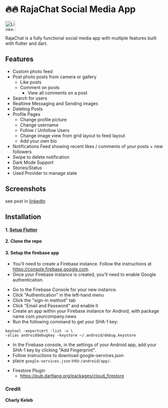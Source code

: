 # 🔥🔥 RajaChat Social Media App  
<a href="www.linkedin.com/in/nadiri-hiba-71023826b">
  <img src="https://upload.wikimedia.org/wikipedia/commons/thumb/8/81/LinkedIn_icon.svg/2048px-LinkedIn_icon.svg.png" width="32" height="32" alt="LinkedIn">
</a>


RajaChat is a fully functional social media app with multiple features built with flutter and dart.

## Features

* Custom photo feed
* Post photo posts from camera or gallery
    * Like posts
    * Comment on posts
        * View all comments on a post
* Search for users
* Realtime Messaging and Sending images
* Deleting Posts
* Profile Pages
    * Change profile picture
    * Change username
    * Follow / Unfollow Users
    * Change image view from grid layout to feed layout
    * Add your own bio
* Notifications Feed showing recent likes / comments of your posts + new followers
* Swipe to delete notification
* Dark Mode Support
* Stories/Status
* Used Provider to manage state

## Screenshots

<div>
  see post in <a href="https://www.linkedin.com/posts/nadiri-hiba-71023826b_flutter-firebase-mobiledevelopment-activity-7387539175841103872-juEx?utm_source=share&utm_medium=member_desktop&rcm=ACoAAEIQdPwBLJqSTqM7WLU2kUDO9w8tD3GCu-Y">linkedIn</a>
</div>

## Installation

#### 1. [Setup Flutter](https://flutter.dev/docs/get-started/install)

#### 2. Clone the repo

#### 3. Setup the firebase app

- You'll need to create a Firebase instance. Follow the instructions
  at https://console.firebase.google.com.
- Once your Firebase instance is created, you'll need to enable Google authentication.

* Go to the Firebase Console for your new instance.
* Click "Authentication" in the left-hand menu
* Click the "sign-in method" tab
* Click "Email and Password" and enable it
* Create an app within your Firebase instance for Android, with package name com.yourcompany.news
* Run the following command to get your SHA-1 key:

```
keytool -exportcert -list -v \
-alias androiddebugkey -keystore ~/.android/debug.keystore
```

* In the Firebase console, in the settings of your Android app, add your SHA-1 key by clicking "Add
  Fingerprint".
* Follow instructions to download google-services.json
* place `google-services.json` into `/android/app/`.

- Firestore Plugin
    - https://pub.dartlang.org/packages/cloud_firestore



### Credit 
**Charly Keleb**

